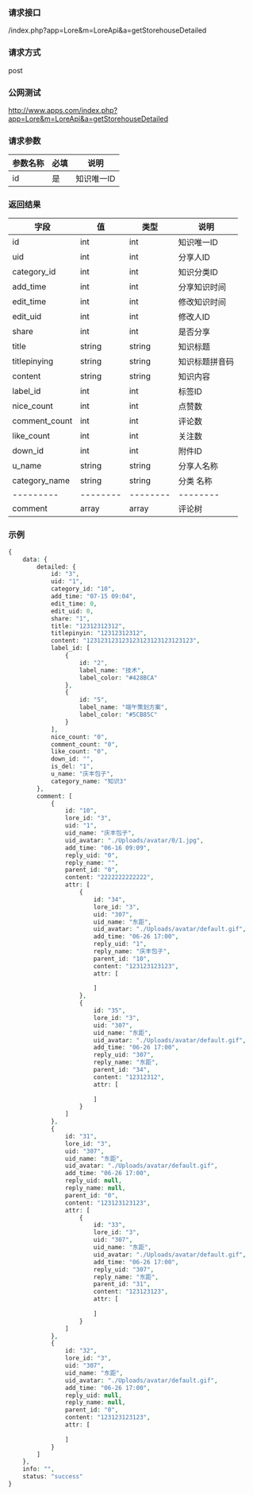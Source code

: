 ### **请求接口**
/index.php?app=Lore&m=LoreApi&a=getStorehouseDetailed

### **请求方式**
post

### **公网测试**
http://www.apps.com/index.php?app=Lore&m=LoreApi&a=getStorehouseDetailed

### **请求参数**

| 参数名称  |必填|     说明      |
|------|-----|------|
| id     | 是 |   知识唯一ID   |


### **返回结果**
|字段       |值             |类型    |说明           |
| --------- |--------      |--------|--------       |
|id     |int |int |知识唯一ID         |
|uid      |int         |int  |分享人ID    |
|category_id      |int         |int  |知识分类ID    |
|add_time      |int         |int  |分享知识时间    |
|edit_time      |int         |int  |修改知识时间    |
|edit_uid      |int         |int  |修改人ID    |
|share      |int         |int  |是否分享    |
|title      |string         |string  |知识标题    |
|titlepinying      |string         |string  |知识标题拼音码    |
|content      |string         |string  |知识内容    |
|label_id      |int         |int  |标签ID    |
|nice_count      |int         |int  |点赞数    |
|comment_count      |int         |int  |评论数    |
|like_count      |int         |int  |关注数    |
|down_id      |int         |int  |附件ID    |
|u_name      |string         |string  |分享人名称    |
|category_name      |string         |string  |分类 名称    |
| --------- |--------      |--------|--------       |
|comment      |array         |array  |评论树    |

### **示例**
````php
{
    data: {
        detailed: {
            id: "3",
            uid: "1",
            category_id: "10",
            add_time: "07-15 09:04",
            edit_time: 0,
            edit_uid: 0,
            share: "1",
            title: "12312312312",
            titlepinyin: "12312312312",
            content: "123123123123123123123123123123",
            label_id: [
                {
                    id: "2",
                    label_name: "技术",
                    label_color: "#428BCA"
                },
                {
                    id: "5",
                    label_name: "端午策划方案",
                    label_color: "#5CB85C"
                }
            ],
            nice_count: "0",
            comment_count: "0",
            like_count: "0",
            down_id: "",
            is_del: "1",
            u_name: "庆丰包子",
            category_name: "知识3"
        },
        comment: [
            {
                id: "10",
                lore_id: "3",
                uid: "1",
                uid_name: "庆丰包子",
                uid_avatar: "./Uploads/avatar/0/1.jpg",
                add_time: "06-16 09:09",
                reply_uid: "0",
                reply_name: "",
                parent_id: "0",
                content: "2222222222222",
                attr: [
                    {
                        id: "34",
                        lore_id: "3",
                        uid: "307",
                        uid_name: "东距",
                        uid_avatar: "./Uploads/avatar/default.gif",
                        add_time: "06-26 17:00",
                        reply_uid: "1",
                        reply_name: "庆丰包子",
                        parent_id: "10",
                        content: "123123123123",
                        attr: [
                            
                        ]
                    },
                    {
                        id: "35",
                        lore_id: "3",
                        uid: "307",
                        uid_name: "东距",
                        uid_avatar: "./Uploads/avatar/default.gif",
                        add_time: "06-26 17:00",
                        reply_uid: "307",
                        reply_name: "东距",
                        parent_id: "34",
                        content: "12312312",
                        attr: [
                            
                        ]
                    }
                ]
            },
            {
                id: "31",
                lore_id: "3",
                uid: "307",
                uid_name: "东距",
                uid_avatar: "./Uploads/avatar/default.gif",
                add_time: "06-26 17:00",
                reply_uid: null,
                reply_name: null,
                parent_id: "0",
                content: "123123123123",
                attr: [
                    {
                        id: "33",
                        lore_id: "3",
                        uid: "307",
                        uid_name: "东距",
                        uid_avatar: "./Uploads/avatar/default.gif",
                        add_time: "06-26 17:00",
                        reply_uid: "307",
                        reply_name: "东距",
                        parent_id: "31",
                        content: "123123123",
                        attr: [
                            
                        ]
                    }
                ]
            },
            {
                id: "32",
                lore_id: "3",
                uid: "307",
                uid_name: "东距",
                uid_avatar: "./Uploads/avatar/default.gif",
                add_time: "06-26 17:00",
                reply_uid: null,
                reply_name: null,
                parent_id: "0",
                content: "123123123123",
                attr: [
                    
                ]
            }
        ]
    },
    info: "",
    status: "success"
}
